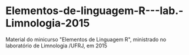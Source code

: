 # Elementos-de-linguagem-R---lab.-Limnologia-2015
Material do minicurso "Elementos de Linguagem R", ministrado no laboratório de Limnologia /UFRJ, em 2015
